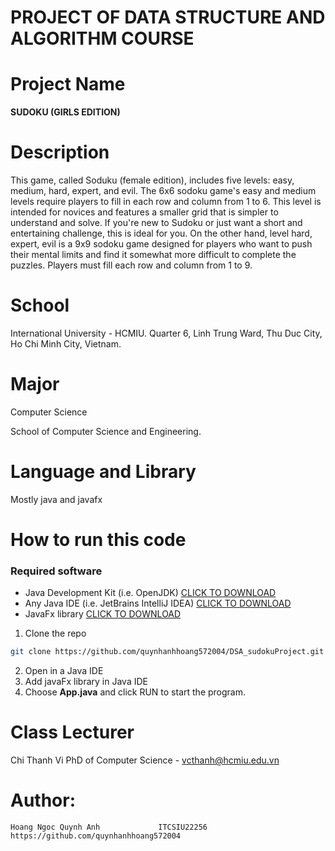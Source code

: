 # PROJECT OF DATA STRUCTURE AND ALGORITHM COURSE
# Project Name
 **SUDOKU (GIRLS EDITION)**

# Description
This game, called Soduku (female edition), includes five levels: easy, medium, hard, expert, and evil.
 The 6x6 sodoku game's easy and medium levels require players to fill in each row and column from 1 to 6. 
 This level is intended for novices and features a smaller grid that is simpler to understand and solve.
 If you're new to Sudoku or just want a short and entertaining challenge, this is ideal for you. 
 On the other hand, level hard, expert, evil is a 9x9 sodoku game designed for players who want to push their mental 
 limits and find it somewhat more difficult to complete the puzzles. Players must fill each row and column from 1 to 9.

# School
International University - HCMIU.
Quarter 6, Linh Trung Ward, Thu Duc City, Ho Chi Minh City, Vietnam.

# Major
Computer Science 

School of Computer Science and Engineering.

# Language and Library 
Mostly java and javafx

# How to run this code
### Required software
* Java Development Kit (i.e. OpenJDK) [CLICK TO DOWNLOAD](https://openjdk.org/)
* Any Java IDE (i.e. JetBrains IntelliJ IDEA) [CLICK TO DOWNLOAD](https://www.jetbrains.com/idea/download/)
* JavaFx library [CLICK TO DOWNLOAD](https://openjfx.io/)
 1. Clone the repo
   ```sh
   git clone https://github.com/quynhanhhoang572004/DSA_sudokuProject.git
   ```
2. Open in a Java IDE
3. Add javaFx library in Java IDE
4. Choose **App.java** and click RUN to start the program.

# Class Lecturer
Chi Thanh Vi    PhD of Computer Science - vcthanh@hcmiu.edu.vn


# Author:
    Hoang Ngoc Quynh Anh             ITCSIU22256       https://github.com/quynhanhhoang572004
